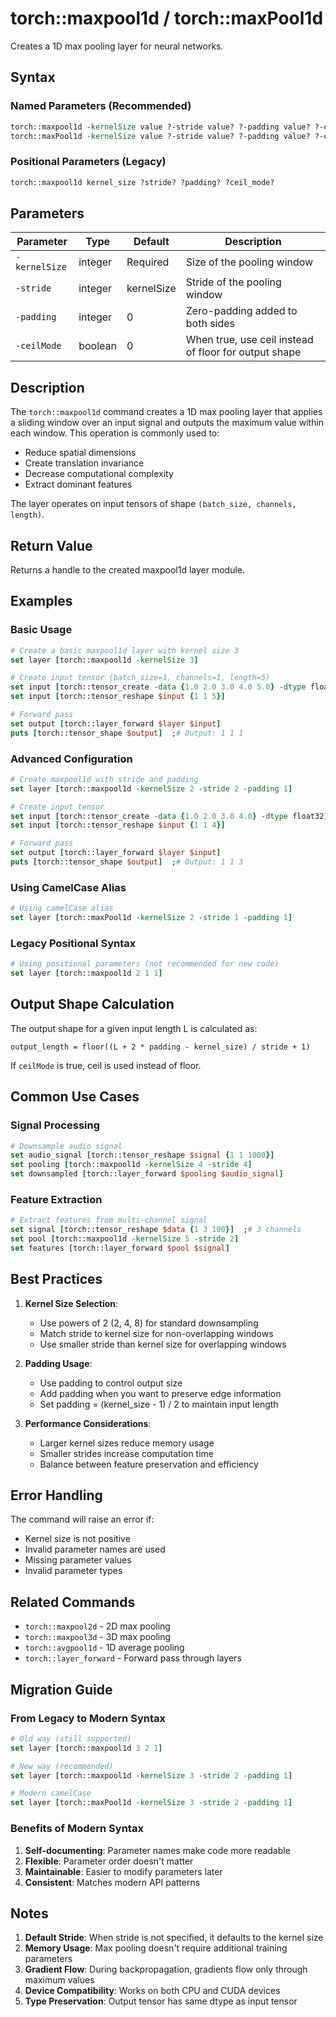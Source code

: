 # torch::maxpool1d / torch::maxPool1d

Creates a 1D max pooling layer for neural networks.

## Syntax

### Named Parameters (Recommended)
```tcl
torch::maxpool1d -kernelSize value ?-stride value? ?-padding value? ?-ceilMode value?
torch::maxPool1d -kernelSize value ?-stride value? ?-padding value? ?-ceilMode value?
```

### Positional Parameters (Legacy)
```tcl
torch::maxpool1d kernel_size ?stride? ?padding? ?ceil_mode?
```

## Parameters

| Parameter | Type | Default | Description |
|-----------|------|---------|-------------|
| `-kernelSize` | integer | Required | Size of the pooling window |
| `-stride` | integer | kernelSize | Stride of the pooling window |
| `-padding` | integer | 0 | Zero-padding added to both sides |
| `-ceilMode` | boolean | 0 | When true, use ceil instead of floor for output shape |

## Description

The `torch::maxpool1d` command creates a 1D max pooling layer that applies a sliding window over an input signal and outputs the maximum value within each window. This operation is commonly used to:

- Reduce spatial dimensions
- Create translation invariance
- Decrease computational complexity
- Extract dominant features

The layer operates on input tensors of shape `(batch_size, channels, length)`.

## Return Value

Returns a handle to the created maxpool1d layer module.

## Examples

### Basic Usage
```tcl
# Create a basic maxpool1d layer with kernel size 3
set layer [torch::maxpool1d -kernelSize 3]

# Create input tensor (batch_size=1, channels=1, length=5)
set input [torch::tensor_create -data {1.0 2.0 3.0 4.0 5.0} -dtype float32]
set input [torch::tensor_reshape $input {1 1 5}]

# Forward pass
set output [torch::layer_forward $layer $input]
puts [torch::tensor_shape $output]  ;# Output: 1 1 1
```

### Advanced Configuration
```tcl
# Create maxpool1d with stride and padding
set layer [torch::maxpool1d -kernelSize 2 -stride 2 -padding 1]

# Create input tensor
set input [torch::tensor_create -data {1.0 2.0 3.0 4.0} -dtype float32]
set input [torch::tensor_reshape $input {1 1 4}]

# Forward pass
set output [torch::layer_forward $layer $input]
puts [torch::tensor_shape $output]  ;# Output: 1 1 3
```

### Using CamelCase Alias
```tcl
# Using camelCase alias
set layer [torch::maxPool1d -kernelSize 2 -stride 1 -padding 1]
```

### Legacy Positional Syntax
```tcl
# Using positional parameters (not recommended for new code)
set layer [torch::maxpool1d 2 1 1]
```

## Output Shape Calculation

The output shape for a given input length L is calculated as:

```
output_length = floor((L + 2 * padding - kernel_size) / stride + 1)
```

If `ceilMode` is true, ceil is used instead of floor.

## Common Use Cases

### Signal Processing
```tcl
# Downsample audio signal
set audio_signal [torch::tensor_reshape $signal {1 1 1000}]
set pooling [torch::maxpool1d -kernelSize 4 -stride 4]
set downsampled [torch::layer_forward $pooling $audio_signal]
```

### Feature Extraction
```tcl
# Extract features from multi-channel signal
set signal [torch::tensor_reshape $data {1 3 100}]  ;# 3 channels
set pool [torch::maxpool1d -kernelSize 5 -stride 2]
set features [torch::layer_forward $pool $signal]
```

## Best Practices

1. **Kernel Size Selection**:
   - Use powers of 2 (2, 4, 8) for standard downsampling
   - Match stride to kernel size for non-overlapping windows
   - Use smaller stride than kernel size for overlapping windows

2. **Padding Usage**:
   - Use padding to control output size
   - Add padding when you want to preserve edge information
   - Set padding = (kernel_size - 1) / 2 to maintain input length

3. **Performance Considerations**:
   - Larger kernel sizes reduce memory usage
   - Smaller strides increase computation time
   - Balance between feature preservation and efficiency

## Error Handling

The command will raise an error if:
- Kernel size is not positive
- Invalid parameter names are used
- Missing parameter values
- Invalid parameter types

## Related Commands

- `torch::maxpool2d` - 2D max pooling
- `torch::maxpool3d` - 3D max pooling
- `torch::avgpool1d` - 1D average pooling
- `torch::layer_forward` - Forward pass through layers

## Migration Guide

### From Legacy to Modern Syntax

```tcl
# Old way (still supported)
set layer [torch::maxpool1d 3 2 1]

# New way (recommended)
set layer [torch::maxpool1d -kernelSize 3 -stride 2 -padding 1]

# Modern camelCase
set layer [torch::maxPool1d -kernelSize 3 -stride 2 -padding 1]
```

### Benefits of Modern Syntax

1. **Self-documenting**: Parameter names make code more readable
2. **Flexible**: Parameter order doesn't matter
3. **Maintainable**: Easier to modify parameters later
4. **Consistent**: Matches modern API patterns

## Notes

1. **Default Stride**: When stride is not specified, it defaults to the kernel size
2. **Memory Usage**: Max pooling doesn't require additional training parameters
3. **Gradient Flow**: During backpropagation, gradients flow only through maximum values
4. **Device Compatibility**: Works on both CPU and CUDA devices
5. **Type Preservation**: Output tensor has same dtype as input tensor 